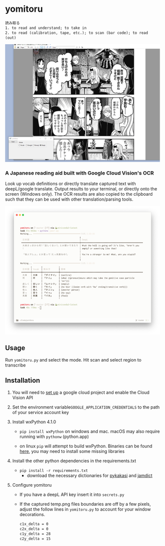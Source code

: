 # yomitoru

    読み取る
    1. to read and understand; to take in
    2. to read (calibration, tape, etc.); to scan (bar code); to read (out)

![](ocr_example_english.gif)

### A Japanese reading aid built with Google Cloud Vision's OCR
Look up vocab definitions or directly translate captured text with deepL/google translate.
Output results to your terminal, or directly onto the screen (Windows only). The OCR results are also copied to the clipboard  such that they can be used with other translation/parsing tools.

![](terminal_example.png)
## Usage

Run `yomitoru.py` and select the mode. Hit scan and select region to transcribe

## Installation

1. You will need to [set up](https://cloud.google.com/vision/product-search/docs/before-you-begin) a google cloud project and enable the Cloud Vision API

2. Set the environment variable`GOOGLE_APPLICATION_CREDENTIALS` to the path of your service account key

3. Install wxPython 4.1.0

   * `pip install wxPython` on windows and mac. macOS may also require running with `pythonw` (python.app) 

   * on linux `pip` will attempt to build wxPython. Binaries can be found [here](https://extras.wxpython.org/wxPython4/extras/linux/), you may need to install some missing libraries

     

4. Install the other python dependencies in the requirements.txt

   	* `pip install -r requirements.txt`
      	* download the necessary dictionaries for [pykakasi](https://github.com/miurahr/pykakasi) and [jamdict](https://github.com/neocl/jamdict) 

5. Configure yomitoru

   * If you have a deepL API key insert it into `secrets.py`

   * If the  captured temp.png files boundaries are off by a few pixels, adjust the follow lines in `yomitoru.py` to account for your window decorations.

     ```
     c1x_delta = 0
     c2x_delta = 0
     c1y_delta = 28
     c2y_delta = 15
     ```

     
